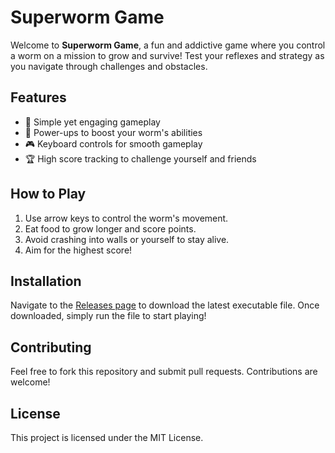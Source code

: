 # Superworm Game

Welcome to **Superworm Game**, a fun and addictive game where you control a worm on a mission to grow and survive! Test your reflexes and strategy as you navigate through challenges and obstacles.

## Features
- 🐛 Simple yet engaging gameplay
- 🌟 Power-ups to boost your worm's abilities
- 🎮 Keyboard controls for smooth gameplay
- 🏆 High score tracking to challenge yourself and friends

## How to Play
1. Use arrow keys to control the worm's movement.
2. Eat food to grow longer and score points.
3. Avoid crashing into walls or yourself to stay alive.
4. Aim for the highest score!

## Installation
Navigate to the [Releases page](https://github.com/p4nu/superworm-game/releases) to download the latest executable file. Once downloaded, simply run the file to start playing!

## Contributing
Feel free to fork this repository and submit pull requests. Contributions are welcome!

## License
This project is licensed under the MIT License.
